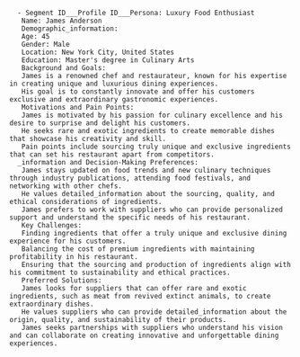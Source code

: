       - Segment ID___Profile ID___Persona: Luxury Food Enthusiast
       Name: James Anderson
       Demographic_information:
       Age: 45
       Gender: Male
       Location: New York City, United States
       Education: Master's degree in Culinary Arts
       Background and Goals:
       James is a renowned chef and restaurateur, known for his expertise in creating unique and luxurious dining experiences.
       His goal is to constantly innovate and offer his customers exclusive and extraordinary gastronomic experiences.
       Motivations and Pain Points:
       James is motivated by his passion for culinary excellence and his desire to surprise and delight his customers.
       He seeks rare and exotic ingredients to create memorable dishes that showcase his creativity and skill.
       Pain points include sourcing truly unique and exclusive ingredients that can set his restaurant apart from competitors.
      _information and Decision-Making Preferences:
       James stays updated on food trends and new culinary techniques through industry publications, attending food festivals, and networking with other chefs.
       He values detailed_information about the sourcing, quality, and ethical considerations of ingredients.
       James prefers to work with suppliers who can provide personalized support and understand the specific needs of his restaurant.
       Key Challenges:
       Finding ingredients that offer a truly unique and exclusive dining experience for his customers.
       Balancing the cost of premium ingredients with maintaining profitability in his restaurant.
       Ensuring that the sourcing and production of ingredients align with his commitment to sustainability and ethical practices.
       Preferred Solutions:
       James looks for suppliers that can offer rare and exotic ingredients, such as meat from revived extinct animals, to create extraordinary dishes.
       He values suppliers who can provide detailed_information about the origin, quality, and sustainability of their products.
       James seeks partnerships with suppliers who understand his vision and can collaborate on creating innovative and unforgettable dining experiences.

